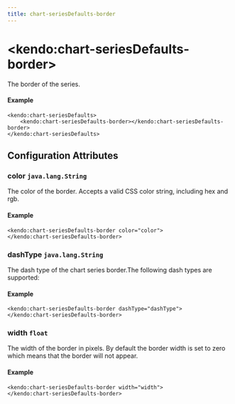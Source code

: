 ```yaml
---
title: chart-seriesDefaults-border
---
```


# \<kendo:chart-seriesDefaults-border\>

The border of the series.

#### Example
    <kendo:chart-seriesDefaults>
        <kendo:chart-seriesDefaults-border></kendo:chart-seriesDefaults-border>
    </kendo:chart-seriesDefaults>

## Configuration Attributes

### color `java.lang.String`

The color of the border. Accepts a valid CSS color string, including hex and rgb.

#### Example
    <kendo:chart-seriesDefaults-border color="color">
    </kendo:chart-seriesDefaults-border>

### dashType `java.lang.String`

The dash type of the chart series border.The following dash types are supported:

#### Example
    <kendo:chart-seriesDefaults-border dashType="dashType">
    </kendo:chart-seriesDefaults-border>

### width `float`

The width of the border in pixels. By default the border width is set to zero which means that the border will not appear.

#### Example
    <kendo:chart-seriesDefaults-border width="width">
    </kendo:chart-seriesDefaults-border>

